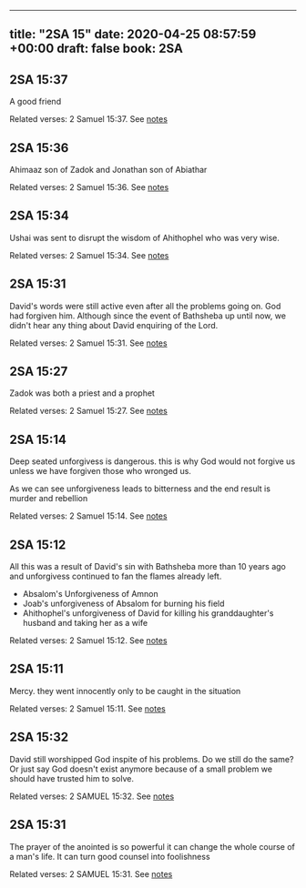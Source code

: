 
---
title: "2SA 15"
date: 2020-04-25 08:57:59 +00:00
draft: false
book: 2SA
---

## 2SA 15:37

A good friend

Related verses: 2 Samuel 15:37. See [notes](https://my.bible.com/notes/3415414022483992719)


## 2SA 15:36

Ahimaaz son of Zadok and Jonathan son of Abiathar

Related verses: 2 Samuel 15:36. See [notes](https://my.bible.com/notes/3415413773845651596)


## 2SA 15:34

Ushai was sent to disrupt the wisdom of Ahithophel who was very wise.

Related verses: 2 Samuel 15:34. See [notes](https://my.bible.com/notes/3415413140941955210)


## 2SA 15:31

David's words were still active even after all the problems going on. God had forgiven him. Although since the event of Bathsheba up until now, we didn't hear any thing about David enquiring of the Lord.

Related verses: 2 Samuel 15:31. See [notes](https://my.bible.com/notes/3415412206409080966)


## 2SA 15:27

Zadok was both a priest and a prophet

Related verses: 2 Samuel 15:27. See [notes](https://my.bible.com/notes/3415410655363850371)


## 2SA 15:14

Deep seated unforgivess is dangerous. this is why God would not forgive us unless we have forgiven those who wronged us. 

As we can see unforgiveness leads to bitterness and the end result is murder and rebellion

Related verses: 2 Samuel 15:14. See [notes](https://my.bible.com/notes/3415408473579184247)


## 2SA 15:12

All this was a result of David's sin with Bathsheba more than 10 years ago and unforgivess continued to fan the flames already left.

- Absalom's Unforgiveness of Amnon
- Joab's unforgiveness of Absalom for burning his field
- Ahithophel's unforgiveness of David for killing his granddaughter's husband and taking her as a wife

Related verses: 2 Samuel 15:12. See [notes](https://my.bible.com/notes/3415407663600361587)


## 2SA 15:11

Mercy. they went innocently only to be caught in the situation

Related verses: 2 Samuel 15:11. See [notes](https://my.bible.com/notes/3415404877332602971)


## 2SA 15:32

David still worshipped God inspite of his problems. Do we still do the same? Or just say God doesn't exist anymore because of a small problem we should have trusted him to solve.

Related verses: 2 SAMUEL 15:32. See [notes](https://my.bible.com/notes/2644971540097786718)


## 2SA 15:31

The prayer of the anointed is so powerful it can change the whole course of a man's life. It can turn good counsel into foolishness

Related verses: 2 SAMUEL 15:31. See [notes](https://my.bible.com/notes/2644970643850519389)

